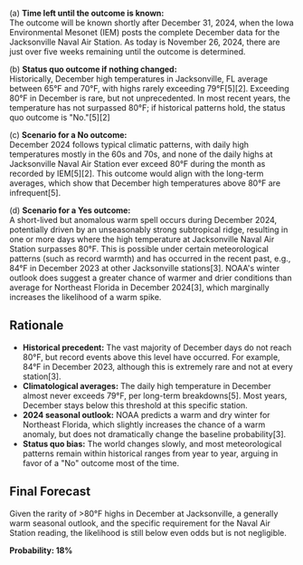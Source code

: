 (a) **Time left until the outcome is known:**  
The outcome will be known shortly after December 31, 2024, when the Iowa Environmental Mesonet (IEM) posts the complete December data for the Jacksonville Naval Air Station. As today is November 26, 2024, there are just over five weeks remaining until the outcome is determined.

(b) **Status quo outcome if nothing changed:**  
Historically, December high temperatures in Jacksonville, FL average between 65°F and 70°F, with highs rarely exceeding 79°F[5][2]. Exceeding 80°F in December is rare, but not unprecedented. In most recent years, the temperature has not surpassed 80°F; if historical patterns hold, the status quo outcome is "No."[5][2]

(c) **Scenario for a No outcome:**  
December 2024 follows typical climatic patterns, with daily high temperatures mostly in the 60s and 70s, and none of the daily highs at Jacksonville Naval Air Station ever exceed 80°F during the month as recorded by IEM[5][2]. This outcome would align with the long-term averages, which show that December high temperatures above 80°F are infrequent[5].

(d) **Scenario for a Yes outcome:**  
A short-lived but anomalous warm spell occurs during December 2024, potentially driven by an unseasonably strong subtropical ridge, resulting in one or more days where the high temperature at Jacksonville Naval Air Station surpasses 80°F. This is possible under certain meteorological patterns (such as record warmth) and has occurred in the recent past, e.g., 84°F in December 2023 at other Jacksonville stations[3]. NOAA's winter outlook does suggest a greater chance of warmer and drier conditions than average for Northeast Florida in December 2024[3], which marginally increases the likelihood of a warm spike.

## Rationale

- **Historical precedent:** The vast majority of December days do not reach 80°F, but record events above this level have occurred. For example, 84°F in December 2023, although this is extremely rare and not at every station[3].
- **Climatological averages:** The daily high temperature in December almost never exceeds 79°F, per long-term breakdowns[5]. Most years, December stays below this threshold at this specific station.
- **2024 seasonal outlook:** NOAA predicts a warm and dry winter for Northeast Florida, which slightly increases the chance of a warm anomaly, but does not dramatically change the baseline probability[3].
- **Status quo bias:** The world changes slowly, and most meteorological patterns remain within historical ranges from year to year, arguing in favor of a "No" outcome most of the time.

## Final Forecast

Given the rarity of >80°F highs in December at Jacksonville, a generally warm seasonal outlook, and the specific requirement for the Naval Air Station reading, the likelihood is still below even odds but is not negligible.

**Probability: 18%**